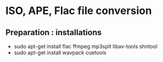 # ISO, APE, Flac file conversion

## Preparation : installations
- sudo apt-get install flac ffmpeg mp3splt libav-tools shntool
- sudo apt-get install wavpack cuetools
